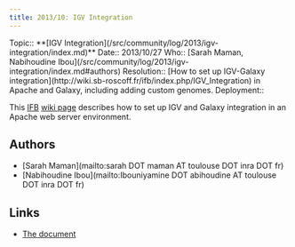 ```yaml
---
title: 2013/10: IGV Integration
---
```





<div class='logbox'>
 Topic:: **[IGV Integration](/src/community/log/2013/igv-integration/index.md)**
 Date:: 2013/10/27
 Who:: [Sarah Maman, Nabihoudine Ibou](/src/community/log/2013/igv-integration/index.md#authors)
 Resolution:: [How to set up IGV-Galaxy integration](http://wiki.sb-roscoff.fr/ifb/index.php/IGV_Integration) in Apache and Galaxy, including adding custom genomes.
 Deployment:: 
</div>

This [IFB](http://www.renabi.fr/) [wiki page](http://wiki.sb-roscoff.fr/ifb/index.php/IGV_Integration) describes how to set up IGV and Galaxy integration in an Apache web server environment.

## Authors

* [Sarah Maman](mailto:sarah DOT maman AT toulouse DOT inra DOT fr)
* [Nabihoudine Ibou](mailto:Ibouniyamine DOT abihoudine AT toulouse DOT inra DOT fr)

## Links

* [The document](http://wiki.sb-roscoff.fr/ifb/index.php/IGV_Integration)
